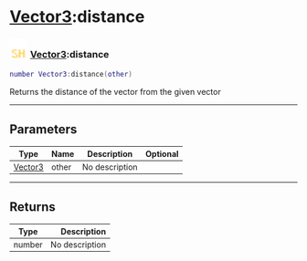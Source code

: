 # [Vector3](../vector3/README.md):distance

### <img src="../../.gitbook/assets/shared.png" width="32" height="32" /> [Vector3](../vector3/README.md):distance

```lua
number Vector3:distance(other)
```

Returns the distance of the vector from the given vector<br>

-----------------
## Parameters

| Type   | Name | Description | Optional |
| ------ | ---- | ----------- | -------: |
| [Vector3](../vector3/README.md) | other | No description |   |

-----------------
## Returns

| Type   | Description |
| ------ | ----------: |
| number | No description |
